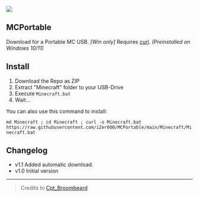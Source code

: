 <a href="https://discord.gg/unfBEn32QE">
<img src="https://img.shields.io/badge/Discord-Gaudi%20Land-blue?style=flat-square&logo=discord&color=5865F2&logoColor=5865F2&labelColor=23272A">
</a>

## MCPortable
Download for a Portable MC USB. _[Win only]_
Requires [curl](https://curl.se/windows/). _(Preinstalled on Windows 10/11)_

## Install
1) Download the Repo as ZIP
2) Extract "Minecraft" folder to your USB-Drive
3) Execute `Minecraft.bat`
4) Wait...


You can also use this command to install:
 
 `md Minecraft ; cd Minecraft ; curl -o Minecraft.bat https://raw.githubusercontent.com/iZer000/MCPortable/main/Minecraft/Minecraft.bat`


## Changelog
- v1.1 Added automatic download.
- v1.0 Initial version


***

> Credits to [Cpt_Broombeard](https://www.planetminecraft.com/blog/make-your-minecraft-portable/)
